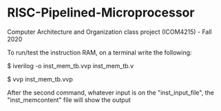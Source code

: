 # RISC-Pipelined-Microprocessor
Computer Architecture and Organization class project (ICOM4215) - Fall 2020

To run/test the instruction RAM, on a terminal write the following:

$ iverilog -o inst_mem_tb.vvp inst_mem_tb.v

$ vvp inst_mem_tb.vvp

After the second command, whatever input is on the "inst_input_file", the "inst_memcontent" file will show the output
